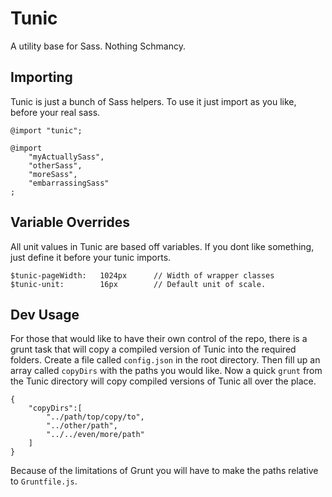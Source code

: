 Tunic
=====

A utility base for Sass. Nothing Schmancy.

Importing
---------

Tunic is just a bunch of Sass helpers. To use it just import as you like, before your real sass. 

    @import "tunic";
	
	@import
    	"myActuallySass",
    	"otherSass",
    	"moreSass",
    	"embarrassingSass"
    ;

Variable Overrides
------------------

All unit values in Tunic are based off variables. If you dont like something, just define it before your tunic imports.

    $tunic-pageWidth:	1024px		// Width of wrapper classes
    $tunic-unit:		16px		// Default unit of scale.


Dev Usage
---------

For those that would like to have their own control of the repo, there is a grunt task that will copy a compiled version of Tunic into the required folders. Create a file called `config.json` in the root directory.
Then fill up an array called `copyDirs` with the paths you would like. Now a quick `grunt` from the Tunic directory will copy compiled versions of Tunic
all over the place.


```
{
    "copyDirs":[
        "../path/top/copy/to",
        "../other/path",
        "../../even/more/path"
    ]
}
```

Because of the limitations of Grunt you will have to make the paths relative to `Gruntfile.js`.
